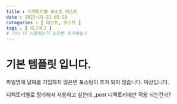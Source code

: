 ```yaml
---
title : 디렉토리별 포스트 테스트
date : 2023-01-21 05:26
categories : [ 테스트, 포스트 ]
tags : [ 테그테그 ]
# 기타 더 사용하는거 있으면 추가해놓기
---
```


# 기본 템플릿 입니다.
파일명에 날짜를 기입하지 않은면 포스팅이 추가 되지 않습니다.
이상입니다.

디렉토리별로 정리해서 사용하고 싶은데 _post 디렉토리에만 적용 되는건가?

